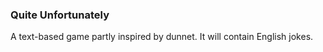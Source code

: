 ### Quite Unfortunately

A text-based game partly inspired by dunnet. It will contain English jokes.
